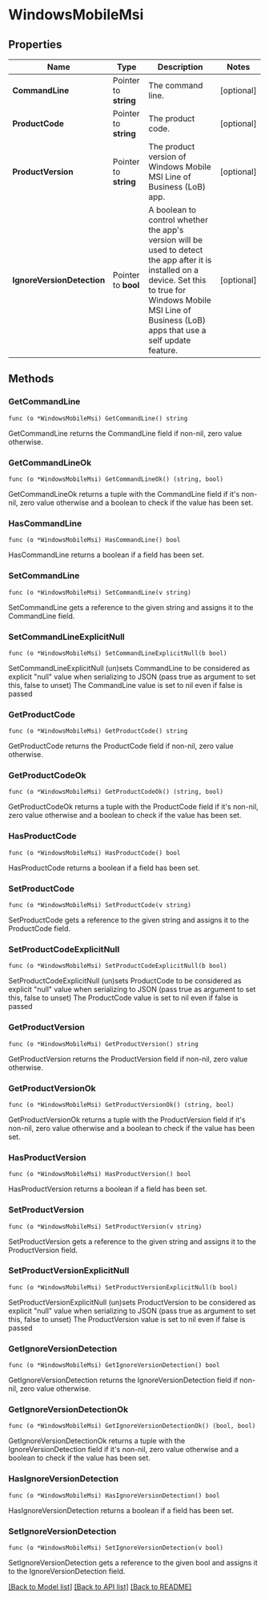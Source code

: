 # WindowsMobileMsi

## Properties

Name | Type | Description | Notes
------------ | ------------- | ------------- | -------------
**CommandLine** | Pointer to **string** | The command line. | [optional] 
**ProductCode** | Pointer to **string** | The product code. | [optional] 
**ProductVersion** | Pointer to **string** | The product version of Windows Mobile MSI Line of Business (LoB) app. | [optional] 
**IgnoreVersionDetection** | Pointer to **bool** | A boolean to control whether the app&#39;s version will be used to detect the app after it is installed on a device. Set this to true for Windows Mobile MSI Line of Business (LoB) apps that use a self update feature. | [optional] 

## Methods

### GetCommandLine

`func (o *WindowsMobileMsi) GetCommandLine() string`

GetCommandLine returns the CommandLine field if non-nil, zero value otherwise.

### GetCommandLineOk

`func (o *WindowsMobileMsi) GetCommandLineOk() (string, bool)`

GetCommandLineOk returns a tuple with the CommandLine field if it's non-nil, zero value otherwise
and a boolean to check if the value has been set.

### HasCommandLine

`func (o *WindowsMobileMsi) HasCommandLine() bool`

HasCommandLine returns a boolean if a field has been set.

### SetCommandLine

`func (o *WindowsMobileMsi) SetCommandLine(v string)`

SetCommandLine gets a reference to the given string and assigns it to the CommandLine field.

### SetCommandLineExplicitNull

`func (o *WindowsMobileMsi) SetCommandLineExplicitNull(b bool)`

SetCommandLineExplicitNull (un)sets CommandLine to be considered as explicit "null" value
when serializing to JSON (pass true as argument to set this, false to unset)
The CommandLine value is set to nil even if false is passed
### GetProductCode

`func (o *WindowsMobileMsi) GetProductCode() string`

GetProductCode returns the ProductCode field if non-nil, zero value otherwise.

### GetProductCodeOk

`func (o *WindowsMobileMsi) GetProductCodeOk() (string, bool)`

GetProductCodeOk returns a tuple with the ProductCode field if it's non-nil, zero value otherwise
and a boolean to check if the value has been set.

### HasProductCode

`func (o *WindowsMobileMsi) HasProductCode() bool`

HasProductCode returns a boolean if a field has been set.

### SetProductCode

`func (o *WindowsMobileMsi) SetProductCode(v string)`

SetProductCode gets a reference to the given string and assigns it to the ProductCode field.

### SetProductCodeExplicitNull

`func (o *WindowsMobileMsi) SetProductCodeExplicitNull(b bool)`

SetProductCodeExplicitNull (un)sets ProductCode to be considered as explicit "null" value
when serializing to JSON (pass true as argument to set this, false to unset)
The ProductCode value is set to nil even if false is passed
### GetProductVersion

`func (o *WindowsMobileMsi) GetProductVersion() string`

GetProductVersion returns the ProductVersion field if non-nil, zero value otherwise.

### GetProductVersionOk

`func (o *WindowsMobileMsi) GetProductVersionOk() (string, bool)`

GetProductVersionOk returns a tuple with the ProductVersion field if it's non-nil, zero value otherwise
and a boolean to check if the value has been set.

### HasProductVersion

`func (o *WindowsMobileMsi) HasProductVersion() bool`

HasProductVersion returns a boolean if a field has been set.

### SetProductVersion

`func (o *WindowsMobileMsi) SetProductVersion(v string)`

SetProductVersion gets a reference to the given string and assigns it to the ProductVersion field.

### SetProductVersionExplicitNull

`func (o *WindowsMobileMsi) SetProductVersionExplicitNull(b bool)`

SetProductVersionExplicitNull (un)sets ProductVersion to be considered as explicit "null" value
when serializing to JSON (pass true as argument to set this, false to unset)
The ProductVersion value is set to nil even if false is passed
### GetIgnoreVersionDetection

`func (o *WindowsMobileMsi) GetIgnoreVersionDetection() bool`

GetIgnoreVersionDetection returns the IgnoreVersionDetection field if non-nil, zero value otherwise.

### GetIgnoreVersionDetectionOk

`func (o *WindowsMobileMsi) GetIgnoreVersionDetectionOk() (bool, bool)`

GetIgnoreVersionDetectionOk returns a tuple with the IgnoreVersionDetection field if it's non-nil, zero value otherwise
and a boolean to check if the value has been set.

### HasIgnoreVersionDetection

`func (o *WindowsMobileMsi) HasIgnoreVersionDetection() bool`

HasIgnoreVersionDetection returns a boolean if a field has been set.

### SetIgnoreVersionDetection

`func (o *WindowsMobileMsi) SetIgnoreVersionDetection(v bool)`

SetIgnoreVersionDetection gets a reference to the given bool and assigns it to the IgnoreVersionDetection field.


[[Back to Model list]](../README.md#documentation-for-models) [[Back to API list]](../README.md#documentation-for-api-endpoints) [[Back to README]](../README.md)


